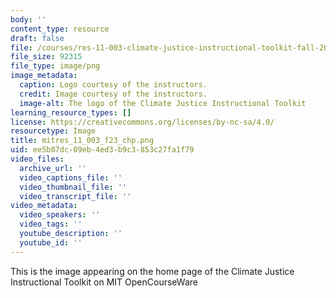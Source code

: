 ```yaml
---
body: ''
content_type: resource
draft: false
file: /courses/res-11-003-climate-justice-instructional-toolkit-fall-2023/mitres_11_003_f23_chp.png
file_size: 92315
file_type: image/png
image_metadata:
  caption: Logo courtesy of the instructors.
  credit: Image courtesy of the instructors.
  image-alt: The logo of the Climate Justice Instructional Toolkit
learning_resource_types: []
license: https://creativecommons.org/licenses/by-nc-sa/4.0/
resourcetype: Image
title: mitres_11_003_f23_chp.png
uid: ee5b07dc-09eb-4ed3-b9c3-853c27fa1f79
video_files:
  archive_url: ''
  video_captions_file: ''
  video_thumbnail_file: ''
  video_transcript_file: ''
video_metadata:
  video_speakers: ''
  video_tags: ''
  youtube_description: ''
  youtube_id: ''
---
```

This is the image appearing on the home page of the Climate Justice Instructional Toolkit on MIT OpenCourseWare